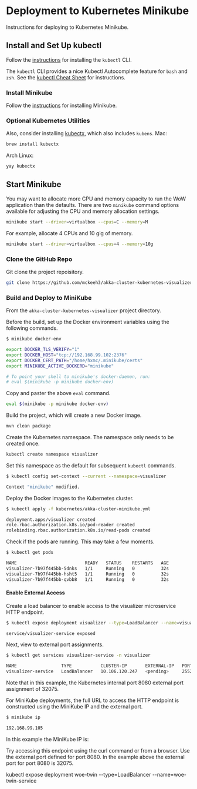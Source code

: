 
# Deployment to Kubernetes Minikube

Instructions for deploying to Kubernetes Minikube.

## Install and Set Up kubectl

Follow the [instructions](https://kubernetes.io/docs/tasks/tools/install-kubectl/) for installing the `kubectl` CLI.

The `kubectl` CLI provides a nice Kubectl Autocomplete feature for `bash` and `zsh`.
See the [kubectl Cheat Sheet](https://kubernetes.io/docs/reference/kubectl/cheatsheet/#kubectl-autocomplete) for instructions.

### Install Minikube

Follow the [instructions](https://kubernetes.io/docs/tasks/tools/install-minikube/) for installing Minikube.

### Optional Kubernetes Utilities

Also, consider installing [kubectx](https://github.com/ahmetb/kubectx), which also includes `kubens`.
Mac:

~~~bash
brew install kubectx
~~~

Arch Linux:

~~~bash
yay kubectx
~~~

## Start Minikube

You may want to allocate more CPU and memory capacity to run the WoW application than the defaults. There are two `minikube` command options available for adjusting the CPU and memory allocation settings.

~~~bash
minikube start --driver=virtualbox --cpus=C --memory=M
~~~

For example, allocate 4 CPUs and 10 gig of memory.

~~~bash
minikube start --driver=virtualbox --cpus=4 --memory=10g
~~~

### Clone the GitHub Repo

Git clone the project repoisitory.

~~~bash
git clone https://github.com/mckeeh3/akka-cluster-kubernetes-visualizer.git
~~~

### Build and Deploy to MiniKube

From the `akka-cluster-kubernetes-visualizer` project directory.

Before the build, set up the Docker environment variables using the following commands.

~~~bash
$ minikube docker-env

export DOCKER_TLS_VERIFY="1"
export DOCKER_HOST="tcp://192.168.99.102:2376"
export DOCKER_CERT_PATH="/home/hxmc/.minikube/certs"
export MINIKUBE_ACTIVE_DOCKERD="minikube"

# To point your shell to minikube's docker-daemon, run:
# eval $(minikube -p minikube docker-env)
~~~

Copy and paster the above `eval` command.

~~~bash
eval $(minikube -p minikube docker-env)
~~~

Build the project, which will create a new Docker image.

~~~bash
mvn clean package
~~~

Create the Kubernetes namespace. The namespace only needs to be created once.

~~~bash
kubectl create namespace visualizer
~~~

Set this namespace as the default for subsequent `kubectl` commands.

~~~bash
$ kubectl config set-context --current --namespace=visualizer

Context "minikube" modified.
~~~

Deploy the Docker images to the Kubernetes cluster.

~~~bash
$ kubectl apply -f kubernetes/akka-cluster-minikube.yml

deployment.apps/visualizer created
role.rbac.authorization.k8s.io/pod-reader created
rolebinding.rbac.authorization.k8s.io/read-pods created
~~~

Check if the pods are running. This may take a few moments.

~~~bash
$ kubectl get pods

NAME                          READY   STATUS    RESTARTS   AGE
visualizer-7b97f445bb-5dnks   1/1     Running   0          32s
visualizer-7b97f445bb-hsht5   1/1     Running   0          32s
visualizer-7b97f445bb-qvbb8   1/1     Running   0          32s
~~~

#### Enable External Access

Create a load balancer to enable access to the visualizer microservice HTTP endpoint.

~~~bash
$ kubectl expose deployment visualizer --type=LoadBalancer --name=visualizer-service

service/visualizer-service exposed
~~~

Next, view to external port assignments.

~~~bash
$ kubectl get services visualizer-service -n visualizer

NAME                 TYPE           CLUSTER-IP       EXTERNAL-IP   PORT(S)                                        AGE
visualizer-service   LoadBalancer   10.106.120.247   <pending>     2552:31942/TCP,8558:31810/TCP,8080:32075/TCP   2m44s
~~~

Note that in this example, the Kubernetes internal port 8080 external port assignment of 32075.

For MiniKube deployments, the full URL to access the HTTP endpoint is constructed using the MiniKube IP and the external port.

~~~bash
$ minikube ip

192.168.99.105
~~~

In this example the MiniKube IP is:

Try accessing this endpoint using the curl command or from a browser. Use the external port defined for port 8080. In the example above the external port for port 8080 is 32075.


kubectl expose deployment woe-twin --type=LoadBalancer --name=woe-twin-service
